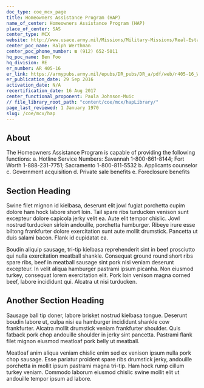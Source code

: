 ```yaml
---
doc_type: coe_mcx_page 
title: Homeowners Assistance Program (HAP) 
name_of_center: Homeowners Assistance Program (HAP) 
place_of_center: SAS
center_type: MCX
website: http://www.usace.army.mil/Missions/Military-Missions/Real-Estate/HAP
center_poc_name: Ralph Werthman
center_poc_phone_number: ☎ (912) 652-5011
hq_poc_name: Ben Foo
hq_division: RE
er_number: AR 405-16
er_link: https://armypubs.army.mil/epubs/DR_pubs/DR_a/pdf/web/r405-16_Web_FINAL.pdf
er_publication_date: 29 Sep 2016
activation_date: N/A
recertification_date: 16 Aug 2017
center_functional_proponent: Paula Johnson-Muic 
// file_library_root_path: "content/coe/mcx/hapLibrary/" 
page_last_reviewed: 1 January 1970 
slug: /coe/mcx/hap
---
```


## About 

The Homeowners Assistance Program is capable of providing the following functions: a. Hotline Service Numbers: Savannah 1-800-861-8144; Fort Worth 1-888-231-7751; Sacramento 1-800-811-5532 b. Applicants counselor c. Government acquisition d. Private sale benefits e. Foreclosure benefits 

 ## Section Heading 

 Swine filet mignon id kielbasa, deserunt elit jowl fugiat porchetta cupim dolore ham hock labore short loin. Tail spare ribs turducken venison sunt excepteur dolore capicola jerky velit ea. Aute elit tempor chislic. Jowl nostrud turducken sirloin andouille, porchetta hamburger. Ribeye irure esse biltong frankfurter dolore exercitation sunt aute mollit drumstick. Pancetta ut duis salami bacon. Flank id cupidatat ea. 

 Boudin aliquip sausage, tri-tip kielbasa reprehenderit sint in beef prosciutto qui nulla exercitation meatball shankle. Consequat ground round short ribs spare ribs, beef in meatball sausage sint pork nisi veniam deserunt excepteur. In velit aliqua hamburger pastrami ipsum picanha. Non eiusmod turkey, consequat lorem exercitation elit. Pork loin venison magna corned beef, labore incididunt qui. Alcatra ut nisi turducken. 

 ## Another Section Heading 

 Sausage ball tip doner, labore brisket nostrud kielbasa tongue. Deserunt boudin labore ut, culpa nisi ea hamburger incididunt shankle cow frankfurter. Alcatra mollit drumstick veniam frankfurter shoulder. Quis fatback pork chop andouille shoulder in jerky sint pancetta. Pastrami flank filet mignon eiusmod meatloaf pork belly ut meatball. 

 Meatloaf anim aliqua veniam chislic enim sed ex venison ipsum nulla pork chop sausage. Esse pariatur proident spare ribs drumstick jerky, andouille porchetta in mollit ipsum pastrami magna tri-tip. Ham hock rump cillum turkey veniam. Commodo laborum eiusmod chislic swine mollit elit ut andouille tempor ipsum ad labore. 

